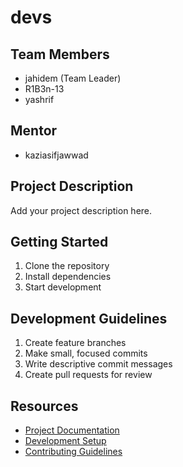 # devs

## Team Members
- jahidem (Team Leader)
- R1B3n-13
- yashrif

## Mentor
- kaziasifjawwad

## Project Description
Add your project description here.

## Getting Started
1. Clone the repository
2. Install dependencies
3. Start development

## Development Guidelines
1. Create feature branches
2. Make small, focused commits
3. Write descriptive commit messages
4. Create pull requests for review

## Resources
- [Project Documentation](docs/)
- [Development Setup](docs/setup.md)
- [Contributing Guidelines](CONTRIBUTING.md)
